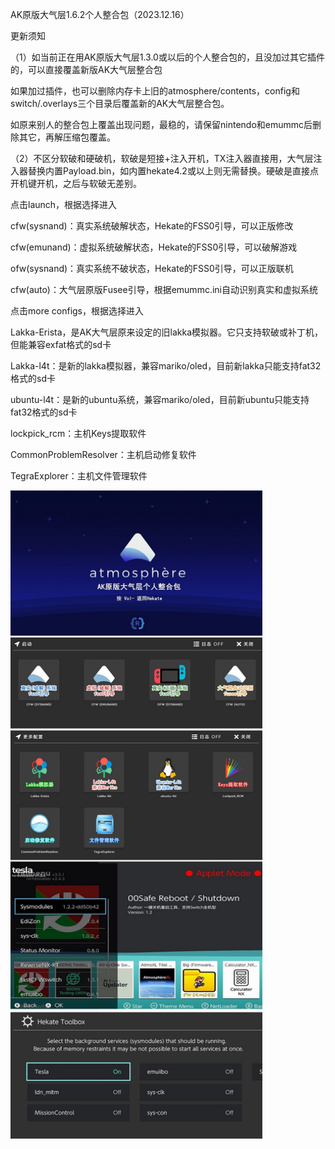 AK原版大气层1.6.2个人整合包（2023.12.16）

更新须知

（1）如当前正在用AK原版大气层1.3.0或以后的个人整合包的，且没加过其它插件的，可以直接覆盖新版AK大气层整合包

如果加过插件，也可以删除内存卡上旧的atmosphere/contents，config和switch/.overlays三个目录后覆盖新的AK大气层整合包。

如原来别人的整合包上覆盖出现问题，最稳的，请保留nintendo和emummc后删除其它，再解压缩包覆盖。

（2）不区分软破和硬破机，软破是短接+注入开机，TX注入器直接用，大气层注入器替换内置Payload.bin，如内置hekate4.2或以上则无需替换。硬破是直接点开机键开机，之后与软破无差别。

点击launch，根据选择进入

cfw(sysnand)：真实系统破解状态，Hekate的FSS0引导，可以正版修改

cfw(emunand)：虚拟系统破解状态，Hekate的FSS0引导，可以破解游戏

ofw(sysnand)：真实系统不破状态，Hekate的FSS0引导，可以正版联机

cfw(auto)：大气层原版Fusee引导，根据emummc.ini自动识别真实和虚拟系统

点击more configs，根据选择进入

Lakka-Erista，是AK大气层原来设定的旧lakka模拟器。它只支持软破或补丁机，但能兼容exfat格式的sd卡

Lakka-l4t：是新的lakka模拟器，兼容mariko/oled，目前新lakka只能支持fat32格式的sd卡

ubuntu-l4t：是新的ubuntu系统，兼容mariko/oled，目前新ubuntu只能支持fat32格式的sd卡

lockpick_rcm：主机Keys提取软件

CommonProblemResolver：主机启动修复软件

TegraExplorer：主机文件管理软件

<img src="https://github.com/AK478BB/AK-Atmosphere/blob/master/AK_ATM_1.5.1_0329.jpg?raw=true" align="center" width="80%" />
